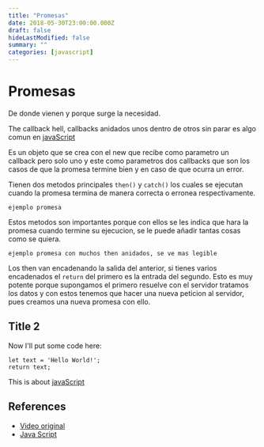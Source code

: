 ```yaml
---
title: "Promesas"
date: 2018-05-30T23:00:00.000Z
draft: false
hideLastModified: false
summary: ""
categories: [javascript]
---
```


Promesas
================================================================================

  De donde vienen y porque surge la necesidad. 
  
  The callback hell, callbacks anidados unos dentro de otros sin parar es algo 
  comun en [javaScript]
  
  Es un objeto que se crea con el new que recibe como parametro un callback pero
  solo uno y este como parametros dos callbacks que son los casos de que la 
  promesa termine bien y en caso de que ocurra un error.
  
  Tienen dos metodos principales `then()` y `catch()` los cuales se ejecutan 
  cuando la promesa termina de manera correcta o erronea respectivamente.
  
````````````````````````````````````````````````````````````````````````````````
ejemplo promesa
````````````````````````````````````````````````````````````````````````````````
  
  Estos metodos son importantes porque con ellos se les indica que hara la 
  promesa cuando termine su ejecucion, se le puede añadir tantas cosas como se 
  quiera.
  
````````````````````````````````````````````````````````````````````````````````
ejemplo promesa con muchos then anidados, se ve mas legible
````````````````````````````````````````````````````````````````````````````````
  
  Los then van encadenando la salida del anterior, si tienes varios encadenados
  el `return` del primero es la entrada del segundo. Esto es muy potente porque 
  supongamos el primero resuelve con el servidor tratamos los datos y con estos 
  tenemos que hacer una nueva peticion al servidor, pues creamos una nueva 
  promesa con ello.
    
Title 2
--------------------------------------------------------------------------------
    
  Now I'll put some code here:
  
````````````````````````````````````````````````````````````````````````````````
let text = 'Hello World!';
return text;
````````````````````````````````````````````````````````````````````````````````
    
  This is about [javaScript]
    
    
References
--------------------------------------------------------------------------------

* [Video original][original-video]
* [Java Script][javaScript]


<!-- All links here --> 

[original-video]: https://www.youtube.com/watch?v=hRIU7463Ifo
[javaScript]: https://www.javascript.com/
